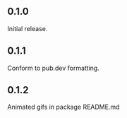 ## 0.1.0

Initial release.

## 0.1.1

Conform to pub.dev formatting.

## 0.1.2

Animated gifs in package README.md
